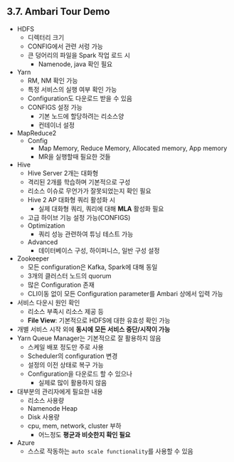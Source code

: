 ## 3.7. Ambari Tour Demo
- HDFS
  - 디렉터리 크기
  - CONFIG에서 관련 서렁 가능
  - 큰 덩어리의 파일을 Spark 작업 로드 시
    - Namenode, java 확인 필요
- Yarn
  - RM, NM 확인 가능
  - 특정 서비스의 실행 여부 확인 가능
  - Configuration도 다운로드 받을 수 있음
  - CONFIGS 설정 가능
    - 기본 노드에 할당하려는 리소스양
    - 컨테이너 설정
- MapReduce2
  - Config
    - Map Memory, Reduce Memory, Allocated memory, App memory
    - MR을 실행할때 필요한 것들
- Hive
  - Hive Server 2개는 대화형
  - 격리된 2개를 학습하며 기본적으로 구성
  - 리소스 이슈로 무언가가 잘못되었는지 확인 필요
  - Hive 2 AP 대화형 쿼리 활성화 시
    - 실제 대화형 쿼리, 쿼리에 대해 **MLA** 활성화 필요
  - 고급 하이브 기능 설정 가능(CONFIGS)
  - Optimization
    - 쿼리 성능 관련하여 튜닝 테스트 가능
  - Advanced
    - 데이터베이스 구성, 하이퍼니스, 일반 구성 설정
- Zookeeper
  - 모든 configuration은 Kafka, Spark에 대해 동일
  - 3개의 클러스터 노드의 quorum
  - 많은 Configuration 존재
  - CLI이동 없이 모든 Configuration parameter를 Ambari 상에서 입력 가능
- 서비스 다운시 원인 확인
  - 리소스 부족시 리소스 제공 등
  - **File View**: 기본적으로 HDFS에 대한 유효성 확인 가능
- 개별 서비스 시작 외에 **동시에 모든 서비스 중단/시작이 가능**
- Yarn Queue Manager는 기본적으로 잘 활용하지 않음
  - 스케일 배포 정도만 주로 사용
  - Scheduler의 configuration 변경
  - 설정의 이전 상태로 복구 가능
  - Configuration을 다운로드 할 수 있으나
    - 실제로 많이 활용하지 않음
- 대부분의 관리자에게 필요한 내용
  - 리소스 사용량
  - Namenode Heap
  - Disk 사용량
  - cpu, mem, network, cluster 부하
    - 어느정도 **평균과 비슷한지 확인 필요**
- Azure
  - 스스로 작동하는 `auto scale functionality`를 사용할 수 있음